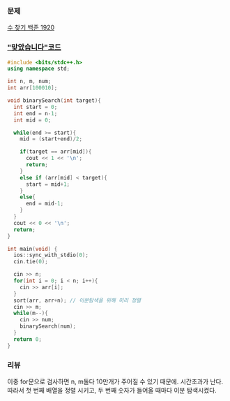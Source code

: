 ### 문제 

[수 찾기 백준 1920](https://www.acmicpc.net/problem/1920)



### ["맞았습니다"코드](http://boj.kr/93d092db7b7a428bb01a81398d2ada03)

```c++
#include <bits/stdc++.h>
using namespace std;

int n, m, num;
int arr[100010];

void binarySearch(int target){
  int start = 0;
  int end = n-1;
  int mid = 0;

  while(end >= start){
    mid = (start+end)/2;

    if(target == arr[mid]){
      cout << 1 << '\n';
      return;
    }
    else if (arr[mid] < target){
      start = mid+1;
    }
    else{
      end = mid-1;
    }
  }
  cout << 0 << '\n';
  return;
}

int main(void) {
  ios::sync_with_stdio(0);
  cin.tie(0);

  cin >> n;
  for(int i = 0; i < n; i++){
    cin >> arr[i];
  }
  sort(arr, arr+n); // 이분탐색을 위해 미리 정렬 
  cin >> m; 
  while(m--){
    cin >> num;
    binarySearch(num);
  }
  return 0;
}
```

### 리뷰

이중 for문으로 검사하면 n, m둘다 10만개가 주어질 수 있기 때문에. 
시간초과가 난다. 
따라서 첫 번째 배열을 정렬 시키고, 두 번째 숫자가 들어올 때마다 이분 탐색시켰다. 